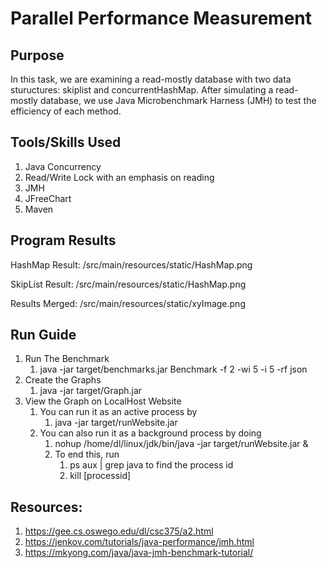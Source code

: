# Parallel Performance Measurement
## Purpose
In this task, we are examining a read-mostly database with two data stuructures: skiplist and concurrentHashMap. After simulating a read-mostly database, we use Java Microbenchmark Harness (JMH) to test the efficiency of each method. 

## Tools/Skills Used
1. Java Concurrency 
2. Read/Write Lock with an emphasis on reading
3. JMH 
4. JFreeChart
5. Maven

## Program Results
HashMap Result:
/src/main/resources/static/HashMap.png

SkipList Result:
/src/main/resources/static/HashMap.png

Results Merged: 
/src/main/resources/static/xyImage.png


## Run Guide
1. Run The Benchmark
    1. java -jar target/benchmarks.jar Benchmark -f 2 -wi 5 -i 5 -rf json
2. Create the Graphs
    1. java -jar target/Graph.jar
3. View the Graph on LocalHost Website
    1. You can run it as an active process by
        1. java -jar target/runWebsite.jar
    2. You can also run it as a background process by doing
        1. nohup /home/dl/linux/jdk/bin/java -jar target/runWebsite.jar &
        2. To end this, run
            1. ps aux | grep java to find the process id
            2. kill [processid]


## Resources:
1. https://gee.cs.oswego.edu/dl/csc375/a2.html
2. https://jenkov.com/tutorials/java-performance/jmh.html
3. https://mkyong.com/java/java-jmh-benchmark-tutorial/
